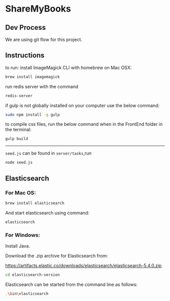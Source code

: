 # ShareMyBooks

## Dev Process

We are using git flow for this project.

## Instructions

to run:
install ImageMagick CLI with homebrew on Mac OSX: 

```bash
brew install imagemagick
```

run redis server with the command 

```bash
redis-server
```

if gulp is not globally installed on your computer use the below command:

```bash
sudo npm install -g gulp
```



to compile css files, run the below command when in the FrontEnd folder in the terminal:

```bash
gulp build
```

--------

`seed.js` can be found in `server/tasks`,run

```bash
node seed.js
```

## Elasticsearch

### For Mac OS:


```bash
brew install elasticsearch
```

And start elasticsearch using command:

```bash
elasticsearch
```

### For Windows:

Install Java.

Download the .zip archive for Elasticsearch from: 

<https://artifacts.elastic.co/downloads/elasticsearch/elasticsearch-5.4.0.zip>

```bash
cd elasticsearch-version
```

Elasticsearch can be started from the command line as follows:


```bash
.\bin\elasticsearch
```

